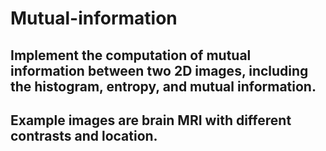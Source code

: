 # Mutual-information
## Implement the computation of mutual information between two 2D images, including the histogram, entropy, and mutual information. 
## Example images are brain MRI with different contrasts and location. 
